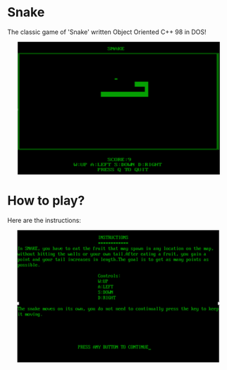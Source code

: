 # Snake
The classic game of 'Snake' written Object Oriented C++ 98 in DOS!
<p align="center">
  <img width="460" height="300" src="demo/gameplay.png">
</p>


# How to play?
Here are the instructions:
<p align="center">
  <img width="460" height="300" src="demo/instructions.png">
</p>

